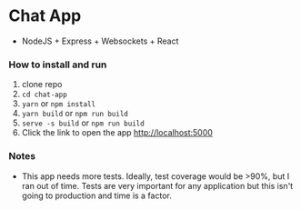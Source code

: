 # Chat App
- NodeJS + Express + Websockets + React

### How to install and run
1. clone repo
2. `cd chat-app`
3. `yarn` or `npm install`
4. `yarn build` or `npm run build`
5. `serve -s build` or `npm run build`
6. Click the link to open the app [http://localhost:5000](http://localhost:5000) 

### Notes
- This app needs more tests. Ideally, test coverage would be >90%, but I ran out of time. Tests are very important for any application but this isn't going to production and time is a factor.